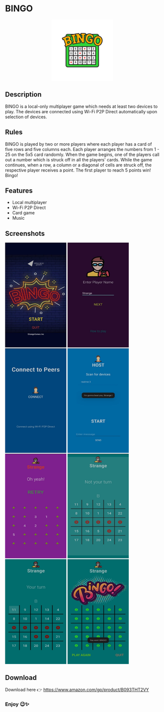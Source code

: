 # BINGO

<div align="center">
  <img src="app\src\main\bingoicon-playstore.png" width=200>
</div>

## Description
BINGO is a local-only multiplayer game which needs at least two devices to play.
The devices are connected using Wi-Fi P2P Direct automatically upon selection of devices.

## Rules
BINGO is played by two or more players where each player has a card of five rows and five columns each. 
Each player arranges the numbers from 1 - 25 on the 5x5 card randomly. When the game begins, one of the players call out a number which is struck off in all the players' cards. 
While the game continues, when a row, a column or a diagonal of cells are struck off, the respective player receives a point. 
The first player to reach 5 points win! Bingo!

## Features
- Local multiplayer
- Wi-Fi P2P Direct
- Card game
- Music

## Screenshots
<img src="screenshots/1.jpg" width="200"> <img src="screenshots/2.jpg" width="200"> 
<img src="screenshots/3.jpg" width="200"> <img src="screenshots/4.jpg" width="200"> 
<img src="screenshots/5.jpg" width="200"> <img src="screenshots/6.jpg" width="200"> 
<img src="screenshots/7.jpg" width="200"> <img src="screenshots/8.jpg" width="200"> 

## Download
Download here 👉 https://www.amazon.com/gp/product/B093THT2VY

### Enjoy 😉✨
